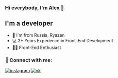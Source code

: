 ### Hi everybody, I'm Alex 👋

## I'm a developer

- 📍 I'm from Russia, Ryazan
- 💻 2+ Years Experience in Front-End Development
- 🧑‍💻 Front-End Enthusiast

### 🤝 Connect with me:

[<img alt="instagram" src="https://img.shields.io/badge/instagram-8134af.svg?&style=for-the-badge&logo=instagram&logoColorfff" />][instagram]
[<img alt="vk" src="https://img.shields.io/badge/vk-1a4b78.svg?&style=for-the-badge&logo=vk&logoColorfff" />][vk]


[instagram]: https://instagram.com/__sashka.titov__
[vk]: https://vk.com/al.titlin
